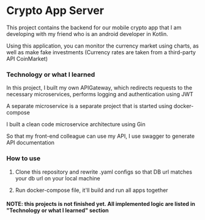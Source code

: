 
# Crypto App Server
This project contains the backend for our mobile crypto app that I am developing with my friend who is an android developer in Kotlin.

Using this application, you can monitor the currency market using charts, as well as make fake investments (Currency rates are taken from a third-party API CoinMarket)


### Technology or what I learned
In this project, I built my own APIGateway, which redirects requests to the necessary microservices, performs logging and authentication using JWT

A separate microservice is a separate project that is started using docker-compose

I built a clean code microservice architecture using Gin

So that my front-end colleague can use my API, I use swagger to generate API documentation

### How to use
1. Clone this repository and rewrite .yaml configs so that DB url matches your db url on your local machine

2. Run docker-compose file, it'll build and run all apps together

#### NOTE: this projects is not finished yet. All implemented logic are listed in "Technology or what I learned" section

